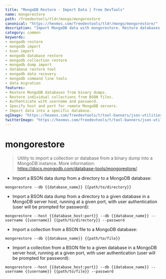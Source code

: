 ```yaml
---
title: "MongoDB Restore - Import Data | Free DevTools"
name: mongorestore
path: /freedevtools/tldr/mongo/mongorestore
canonical: "https://hexmos.com/freedevtools/tldr/mongo/mongorestore/"
description: "Import MongoDB data with mongorestore. Restore databases and collections from binary dumps into MongoDB instances. Free online tool, no registration required."
category: common
keywords:
- mongodb restore
- mongodb import
- bson import
- mongodb database restore
- mongodb collection restore
- mongodb dump import
- database restore tool
- mongodb data recovery
- mongodb command line tools
- data migration
features:
- Restore MongoDB databases from binary dumps.
- Restore individual collections from BSON files.
- Authenticate with username and password.
- Specify host and port for remote MongoDB servers.
- Import data into a specific database.
ogImage: "https://hexmos.com/freedevtools/t/tool-banners/json-utilities-banner.png"
twitterImage: "https://hexmos.com/freedevtools/t/tool-banners/json-utilities-banner.png"
---
```


# mongorestore

> Utility to import a collection or database from a binary dump into a MongoDB instance.
> More information: <https://docs.mongodb.com/database-tools/mongorestore/>.

- Import a BSON data dump from a directory to a MongoDB database:

`mongorestore --db {{database_name}} {{path/to/directory}}`

- Import a BSON data dump from a directory to a given database in a MongoDB server host, running at a given port, with user authentication (user will be prompted for password):

`mongorestore --host {{database_host:port}} --db {{database_name}} --username {{username}} {{path/to/directory}} --password`

- Import a collection from a BSON file to a MongoDB database:

`mongorestore --db {{database_name}} {{path/to/file}}`

- Import a collection from a BSON file to a given database in a MongoDB server host, running at a given port, with user authentication (user will be prompted for password):

`mongorestore --host {{database_host:port}} --db {{database_name}} --username {{username}} {{path/to/file}} --password`
